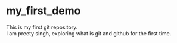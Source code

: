 # my_first_demo
This is my first git repository.
<br>
I am preety singh, exploring what is git and github for the first time.
